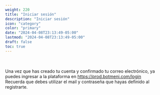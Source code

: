 ```yaml
---
weight: 220
title: "Iniciar sesión"
description: "Iniciar sesión"
icon: "category"
color: "primary"
date: "2024-04-08T23:13:49-05:00"
lastmod: "2024-04-08T23:13:49-05:00"
draft: false
toc: true
---
```

<br></br>
Una vez que has creado tu cuenta y confirmado tu correo electrónico, ya puedes ingresar a la plataforma en <https://prod.botmeni.com/login> <br>
Recuerda que debes utilizar el mail y contraseña que hayas definido al registrarte.
